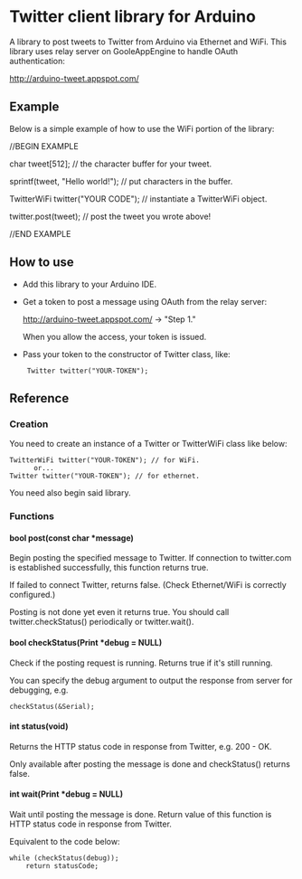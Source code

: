 # Twitter client library for Arduino
A library to post tweets to Twitter from Arduino via Ethernet and WiFi.
This library uses relay server on GooleAppEngine to handle OAuth authentication:

http://arduino-tweet.appspot.com/

## Example
Below is a simple example of how to use the WiFi portion of the library:

//BEGIN EXAMPLE

 char tweet[512]; // the character buffer for your tweet.
 
 sprintf(tweet, "Hello world!"); // put characters in the buffer.
 
 
 TwitterWiFi twitter("YOUR CODE"); // instantiate a TwitterWiFi object.
 
 twitter.post(tweet);  // post the tweet you wrote above!
 
 
//END EXAMPLE


## How to use
 + Add this library to your Arduino IDE.
 
 + Get a token to post a message using OAuth from the relay server:
   
   http://arduino-tweet.appspot.com/ -> "Step 1."
    
   When you allow the access, your token is issued.

 + Pass your token to the constructor of Twitter class, like:

        Twitter twitter("YOUR-TOKEN");

## Reference
### Creation
You need to create an instance of a Twitter or TwitterWiFi class like below:

    TwitterWiFi twitter("YOUR-TOKEN"); // for WiFi.
          or...
    Twitter twitter("YOUR-TOKEN"); // for ethernet.

You need also begin said library.

### Functions
#### bool post(const char *message)

Begin posting the specified message to Twitter. If connection to twitter.com is established successfully, this function returns true.

If failed to connect Twitter, returns false. (Check Ethernet/WiFi is correctly configured.)

Posting is not done yet even it returns true. You should call twitter.checkStatus() periodically or twitter.wait().

#### bool checkStatus(Print *debug = NULL)

Check if the posting request is running. Returns true if it's still running.

You can specify the debug argument to output the response from server for debugging, e.g.

    checkStatus(&Serial);

#### int status(void)

Returns the HTTP status code in response from Twitter, e.g. 200 - OK.

Only available after posting the message is done and checkStatus() returns false.

#### int wait(Print *debug = NULL)

Wait until posting the message is done. Return value of this function is HTTP status code in response from Twitter.

Equivalent to the code below:

    while (checkStatus(debug));
        return statusCode;

